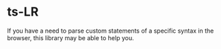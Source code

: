 # ts-LR

If you have a need to parse custom statements of a specific syntax in the browser, this library may be able to help you.
